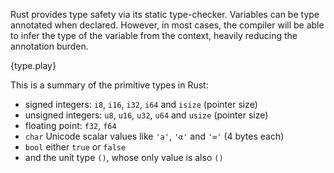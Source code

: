 Rust provides type safety via its static type-checker. Variables can be type
annotated when declared. However, in most cases, the compiler will be able to
infer the type of the variable from the context, heavily reducing the
annotation burden.

{type.play}

This is a summary of the primitive types in Rust:

* signed integers: `i8`, `i16`, `i32`, `i64` and `isize` (pointer size)
* unsigned integers: `u8`, `u16`, `u32`, `u64` and `usize` (pointer size)
* floating point: `f32`, `f64`
* `char` Unicode scalar values like `'a'`, `'α'` and `'∞'` (4 bytes each)
* `bool` either `true` or `false`
* and the unit type `()`, whose only value is also `()`
